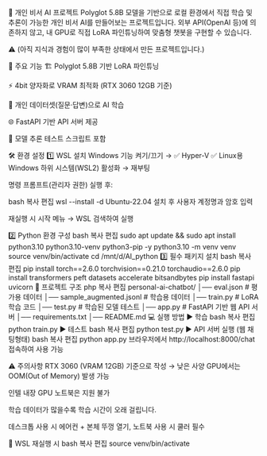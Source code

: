 🧠 개인 비서 AI 프로젝트
Polyglot 5.8B 모델을 기반으로 로컬 환경에서 직접 학습 및 추론이 가능한 개인 비서 AI를 만들어보는 프로젝트입니다.
외부 API(OpenAI 등)에 의존하지 않고, 내 GPU로 직접 LoRA 파인튜닝하여 맞춤형 챗봇을 구현할 수 있습니다.

⚠️ (아직 지식과 경험이 많이 부족한 상태에서 만든 프로젝트입니다.)

🚀 주요 기능
🏗 Polyglot 5.8B 기반 LoRA 파인튜닝

⚡ 4bit 양자화로 VRAM 최적화 (RTX 3060 12GB 기준)

🤖 개인 데이터셋(질문·답변)으로 AI 학습

🌐 FastAPI 기반 API 서버 제공

🧩 모델 추론 테스트 스크립트 포함

🛠 환경 설정
1️⃣ WSL 설치
Windows 기능 켜기/끄기 →
✅ Hyper-V
✅ Linux용 Windows 하위 시스템(WSL2) 활성화 → 재부팅

명령 프롬프트(관리자 권한) 실행 후:

bash
복사
편집
wsl --install -d Ubuntu-22.04
설치 후 사용자 계정명과 암호 입력

재실행 시 시작 메뉴 → WSL 검색하여 실행

2️⃣ Python 환경 구성
bash
복사
편집
sudo apt update && sudo apt install python3.10 python3.10-venv python3-pip -y
python3.10 -m venv venv
source venv/bin/activate
cd /mnt/d/AI_python
3️⃣ 필수 패키지 설치
bash
복사
편집
pip install torch==2.6.0 torchvision==0.21.0 torchaudio==2.6.0
pip install transformers peft datasets accelerate bitsandbytes
pip install fastapi uvicorn
📂 프로젝트 구조
php
복사
편집
personal-ai-chatbot/
│── eval.json                 # 평가용 데이터
│── sample_augmented.jsonl     # 학습용 데이터
│── train.py                   # LoRA 학습 코드
│── test.py                    # 학습된 모델 테스트
│── app.py                     # FastAPI 기반 웹 API 서버
│── requirements.txt
│── README.md
💻 실행 방법
▶ 학습
bash
복사
편집
python train.py
▶ 테스트
bash
복사
편집
python test.py
▶ API 서버 실행 (웹 채팅형태)
bash
복사
편집
python app.py
브라우저에서 http://localhost:8000/chat 접속하여 사용 가능

⚠️ 주의사항
RTX 3060 (VRAM 12GB) 기준으로 작성 → 낮은 사양 GPU에서는 OOM(Out of Memory) 발생 가능

인텔 내장 GPU 노트북은 지원 불가

학습 데이터가 많을수록 학습 시간이 오래 걸립니다.

데스크톱 사용 시 에어컨 + 본체 뚜껑 열기, 노트북 사용 시 쿨러 필수

🔄 WSL 재실행 시
bash
복사
편집
source venv/bin/activate
